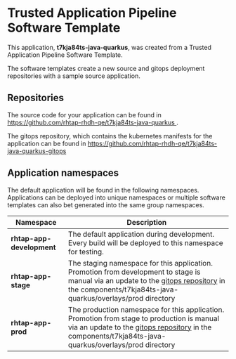 # Trusted Application Pipeline Software Template

This application, **t7kja84ts-java-quarkus**, was created from a Trusted Application Pipeline Software Template.

The software templates create a new source and gitops deployment repositories with a sample source application. 

## Repositories

The source code for your application can be found in [https://github.com/rhtap-rhdh-qe/t7kja84ts-java-quarkus ](https://github.com/rhtap-rhdh-qe/t7kja84ts-java-quarkus ).
 
The gitops repository, which contains the kubernetes manifests for the application can be found in 
[https://github.com/rhtap-rhdh-qe/t7kja84ts-java-quarkus-gitops ](https://github.com/rhtap-rhdh-qe/t7kja84ts-java-quarkus-gitops ) 

## Application namespaces 

The default application will be found in the following namespaces. Applications can be deployed into unique namespaces or multiple software templates can also bet generated into the same group namespaces.  

|  Namespace   |  Description   |  
| -------- | -------- |   
| **rhtap-app-development** | The default application during development. Every build will be deployed to this namespace for testing. | 
| **rhtap-app-stage** | The staging namespace for this application. Promotion from development to stage is manual via an update to the [gitops repository](https://github.com/rhtap-rhdh-qe/t7kja84ts-java-quarkus-gitops ) in the components/t7kja84ts-java-quarkus/overlays/prod directory |  
| **rhtap-app-prod** | The production namespace for this application. Promotion from stage to production is manual via an update to the [gitops repository](https://github.com/rhtap-rhdh-qe/t7kja84ts-java-quarkus-gitops ) in the components/t7kja84ts-java-quarkus/overlays/prod directory | 